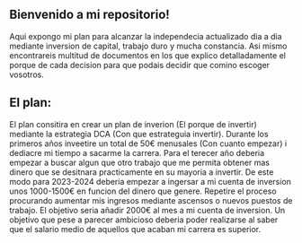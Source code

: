 ## Bienvenido a mi repositorio!
Aqui expongo mi plan para alcanzar la independecia actualizado dia a dia mediante inversion de capital, trabajo duro y mucha constancia.
Asi mismo encontrareis multitud de documentos en los que explico detalladamente el porque de cada decision para que podais decidir que comino escoger vosotros.

## El plan:
El plan consitira en crear un plan de inverion (El porque de invertir) mediante la estrategia DCA (Con que estrateguia invertir). Durante los primeros años inveetire un total de 50€ menusales (Con cuanto empezar) i dediacre mi tiempo a sacarme la carrera. Para el terecer año deberia empezar a buscar algun que otro trabajo que me permita obtener mas dinero que se desitnara practicamente en su mayoria a invertir. De este modo para 2023-2024 deberia empezar a ingersar a mi cuenta de inversion unos 1000-1500€ en funcion del dinero que genere. Repetire el proceso procurando aumentar mis ingresos mediante ascensos o nuevos puestos de trabajo. El objetivo seria añadir 2000€ al mes a mi cuenta de inversion. Un objetivo que pese a parecer ambicioso deberia poder realizarse al saber que el salario medio de aquellos que acaban mi carrera es superior. 








